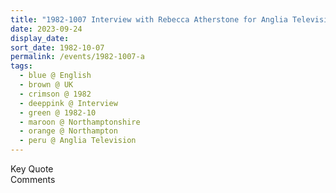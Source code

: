 ```yaml
---
title: "1982-1007 Interview with Rebecca Atherstone for Anglia Television (now ITV Anglia) (First TV Interview in UK), Northampton,  Northamptonshire, UK"
date: 2023-09-24
display_date: 
sort_date: 1982-10-07
permalink: /events/1982-1007-a
tags:
  - blue @ English
  - brown @ UK
  - crimson @ 1982
  - deeppink @ Interview
  - green @ 1982-10
  - maroon @ Northamptonshire
  - orange @ Northampton
  - peru @ Anglia Television
---
```


<wave-list>
  <list-title color="green" width="75">Key Quote</list-title>
  <list-item color="BlanchedAlmond"  width="200"></list-item>
  <list-item color="Lavender"></list-item>
  <list-item color="BlanchedAlmond"></list-item>
</wave-list>

<br>

<wave-list>
  <list-title color="green" width="75">Comments</list-title>
  <list-item color="BlanchedAlmond"  width="200"></list-item>
  <list-item color="Lavender"></list-item>
  <list-item color="BlanchedAlmond"></list-item>
</wave-list>